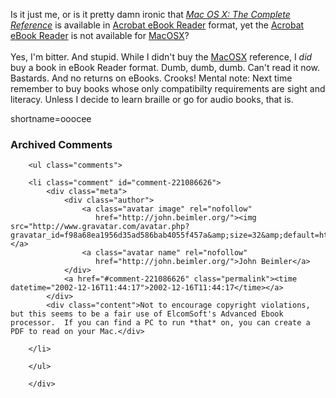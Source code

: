 Is it just me, or is it pretty damn ironic that <i><a href="http://www.ebooks.com/items/item-display.asp?IID=19861">Mac OS X: The Complete Reference</a></i> is available in <a href="http://www.adobe.com/products/ebookreader/main.html">Acrobat eBook Reader</a> format, yet the <a href="http://www.adobe.com/products/ebookreader/main.html">Acrobat eBook Reader</a> is not available for <a href="http://www.decafbad.com/twiki/bin/view/Main/MacOSX">MacOSX</a>?
<br /><br />
Yes, I'm bitter.  And stupid.  While I didn't buy the <a href="http://www.decafbad.com/twiki/bin/view/Main/MacOSX">MacOSX</a> reference, I <em>did</em> buy a book in eBook Reader format.  Dumb, dumb, dumb.  Can't read it now.  Bastards.  And no returns on eBooks.  Crooks!  Mental note:  Next time remember to buy books whose only compatibilty requirements are sight and literacy.  Unless I decide to learn braille or go for audio books, that is.
<!--more-->
shortname=ooocee

<div id="comments" class="comments archived-comments">
            <h3>Archived Comments</h3>
            
        <ul class="comments">
            
        <li class="comment" id="comment-221086626">
            <div class="meta">
                <div class="author">
                    <a class="avatar image" rel="nofollow" 
                       href="http://john.beimler.org/"><img src="http://www.gravatar.com/avatar.php?gravatar_id=f98a68ea1956d35ad586bab4055f457a&amp;size=32&amp;default=http://mediacdn.disqus.com/1320279820/images/noavatar32.png"/></a>
                    <a class="avatar name" rel="nofollow" 
                       href="http://john.beimler.org/">John Beimler</a>
                </div>
                <a href="#comment-221086626" class="permalink"><time datetime="2002-12-16T11:44:17">2002-12-16T11:44:17</time></a>
            </div>
            <div class="content">Not to encourage copyright violations, but this seems to be a fair use of ElcomSoft's Advanced Ebook processor.  If you can find a PC to run *that* on, you can create a PDF to read on your Mac.</div>
            
        </li>
    
        </ul>
    
        </div>
    